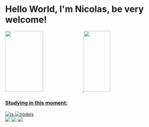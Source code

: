 # Hello World, I'm Nicolas, be very welcome!

<table>
  <a href="https://github.com/Nicolas-Kleiton">
  <img width="49%" height="195px" src="https://github-readme-stats.vercel.app/api?username=Nicolas-Kleiton&show_icons=true&theme=tokyonight&include_all_commits=true&count_private=true"/>
  <img width="41%" height="195px" src="https://github-readme-stats.vercel.app/api/top-langs/?username=Nicolas-Kleiton&layout=compact&langs_count=6&theme=tokyonight"/>

### Studying in this moment:
<div style="display: inline_block">
 <img align="center" alt="js" src="https://img.shields.io/badge/JavaScript-F7DF1E?style=for-the-badge&logo=javascript&logoColor=black" />
  <img align="center" alt="nodejs" src="https://img.shields.io/badge/Node.js-43853D?style=for-the-badge&logo=node.js&logoColor=white" />
</div>

<div> 
  <a href = "mailto: inicolaskleiton@gmail.com"><img src="https://img.shields.io/badge/-Gmail-%23333?style=for-the-badge&logo=gmail&logoColor=white" target="_blank"></a>
  <a href="https://www.linkedin.com/in/nicolas-kleiton-9830a8263/" target="_blank"><img src="https://img.shields.io/badge/-LinkedIn-%230077B5?style=for-the-badge&logo=linkedin&logoColor=white" target="_blank"></a> 
  <a href="https://www.instagram.com/iniihcki/" target="_blank"><img src="https://img.shields.io/badge/-Instagram-%23E4405F?style=for-the-badge&logo=instagram&logoColor=white" target="_blank"></a>
</div>


